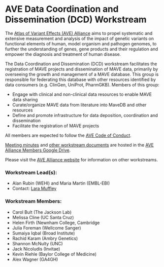 # AVE Data Coordination and Dissemination (DCD) Workstream

The [Atlas of Variant Effects (AVE) Alliance](https://www.varianteffect.org) aims to propel systematic and extensive measurement and analysis of the impact of genetic variants on functional elements of human, model organism and pathogen genomes, to further the understanding of genes, gene products and their regulation and empower the diagnosis and treatment of human disease.

The Data Coordination and Dissemination (DCD) workstream facilitates the registration of MAVE projects and dissemination of MAVE data, primarily by overseeing the growth and management of a MAVE database. This group is responsible for federating this database with other resources identified by data consumers (e.g. ClinGen, UniProt, PharmGKB). Members of this group:

* Engage with clinical and non-clinical data resources to enable MAVE data sharing
* Curate/organize MAVE data from literature into MaveDB and other resources
* Define and promote infrastructure for data deposition, coordination and dissemination
* Facilitate the registration of MAVE projects

All members are expected to follow the [AVE Code of Conduct](https://www.varianteffect.org/code-of-conduct).

[Meeting minutes](https://docs.google.com/document/d/19QYpj-2QaXtqS9hYeldTgYe0ZezOEC0e1zN_uiua28U/edit) and [other workstream documents](https://drive.google.com/drive/folders/1_1_FbCiT_lkp26N7ANY37l3m6Nm0hYAI) are hosted in the [AVE Alliance Members Google Drive](https://drive.google.com/drive/folders/0AB1IMnWMCvviUk9PVA).

Please visit the [AVE Alliance website](https://www.varianteffect.org/work-streams) for information on other workstreams.

### Workstream Lead(s): 
* Alan Rubin (WEHI) and Maria Martin (EMBL-EBI)
* Contact: [Lara Muffley](mailto:muffley@uw.edu?subject=AVE%20DCD%20Workstream)

### Workstream Members:
* Carol Bult (The Jackson Lab)
* Melissa Cline (UC Santa Cruz)
* Helen Firth (Newnham College, Cambridge
* Julia Foreman (Wellcome Sanger)
* Sumaiya Iqbal (Broad Institute)
* Rachid Karam (Ambry Genetics)
* Shannon McNulty (UNC)
* Jack Nicoludis (Invitae)
* Kevin Riehle (Baylor College of Medicine)
* Alex Wagner (GA4GH)
